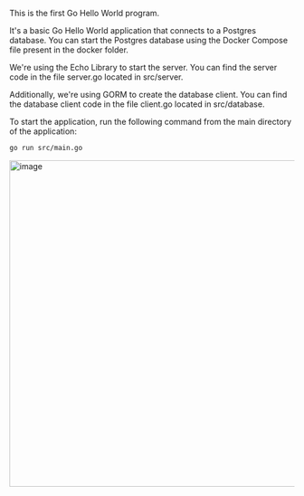 This is the first Go Hello World program.

It's a basic Go Hello World application that connects to a Postgres database. You can start the Postgres database using the Docker Compose file present in the docker folder.

We're using the Echo Library to start the server. You can find the server code in the file server.go located in src/server.

Additionally, we're using GORM to create the database client. You can find the database client code in the file client.go located in src/database.

To start the application, run the following command from the main directory of the application: 
```sh
go run src/main.go
```


<img width="577" alt="image" src="https://github.com/saravanastar/go-hello-world/assets/14228896/0ef1f5cb-7267-4fcd-be60-7514a2040ad0">
